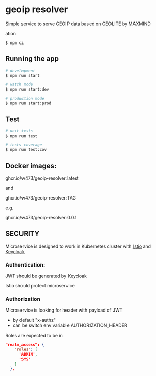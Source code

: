 # geoip resolver
Simple service to serve GEOIP data based on GEOLITE by MAXMIND

ation

```bash
$ npm ci
```

## Running the app

```bash
# development
$ npm run start

# watch mode
$ npm run start:dev

# production mode
$ npm run start:prod
```

## Test

```bash
# unit tests
$ npm run test

# tests coverage
$ npm run test:cov
```

## Docker images:
ghcr.io/w473/geoip-resolver:latest

and

ghcr.io/w473/geoip-resolver:TAG

e.g.

ghcr.io/w473/geoip-resolver:0.0.1

## SECURITY
Microservice is designed to work in Kubernetes cluster
with [Istio](https://istio.io/) and [Keycloak](https://www.keycloak.org/)

### Authentication:
JWT should be generated by Keycloak

Istio should protect microservice

### Authorization
Microservice is looking for header with payload of JWT
- by default "x-authz"
- can be switch env variable AUTHORIZATION_HEADER

Roles are expected to be in
```json
"realm_access": {
    "roles": [
      'ADMIN',
      'SYS'
    ]
  },

```
